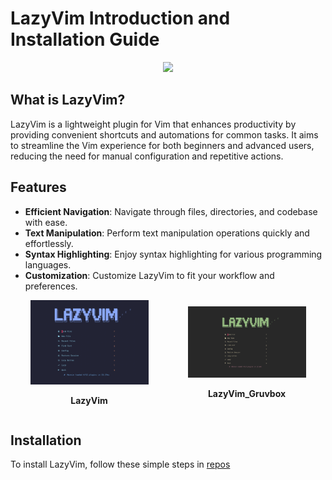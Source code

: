 # LazyVim Introduction and Installation Guide

<div align="center">
  <img src="https://user-images.githubusercontent.com/292349/213446185-2db63fd5-8c84-459c-9f04-e286382d6e80.png">
</div>

## What is LazyVim?

LazyVim is a lightweight plugin for Vim that enhances productivity by providing convenient shortcuts and automations for common tasks. It aims to streamline the Vim experience for both beginners and advanced users, reducing the need for manual configuration and repetitive actions.

## Features

- **Efficient Navigation**: Navigate through files, directories, and codebase with ease.
- **Text Manipulation**: Perform text manipulation operations quickly and effortlessly.
- **Syntax Highlighting**: Enjoy syntax highlighting for various programming languages.
- **Customization**: Customize LazyVim to fit your workflow and preferences.

<div style="display: flex; flex-direction: row; align-items: center; justify-content: space-around;">
    <div style="text-align: center;">
        <img src="lazyvim.png" alt="LazyVim" style="width: 75%;">
        <p><b>LazyVim</b></p>
    </div>
    <div style="text-align: center;">
        <img src="lazyvim_gruvbox.png" alt="LazyVim_Gruvbox" style="width: 75%;">
        <p><b>LazyVim_Gruvbox</b></p>
    </div>
</div>

## Installation

To install LazyVim, follow these simple steps in [repos](https://github.com/tranlynhathao/LazyVim)
